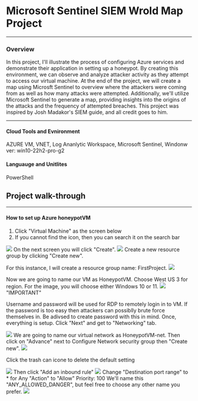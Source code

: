 # Microsoft Sentinel SIEM Wrold Map Project

<hr>
<h3>Overview</h3>
In this project, I'll illustrate the process of configuring Azure services and demonstrate their application in setting up a honeypot. By creating this environment, we can observe and analyze attacker activity as they attempt to access our virtual machine. At the end of the project, we will create a map using Microsft Sentinel to overview where the attackers were coming from as well as how many attacks were attempted. Additionally, we'll utilize Microsoft Sentinel to generate a map, providing insights into the origins of the attacks and the frequency of attempted breaches. This project was inspired by Josh Madakor's SIEM guide, and all credit goes to him.
<hr>

<h4>Cloud Tools and Evnironment</h3>
AZURE VM, VNET, Log Ananlytic Workspace, Microsoft Sentinel, Windonw ver: win10-22h2-pro-g2
<h4>Languauge and Unitlites</h3>
PowerShell

<h2>Project walk-through</h2>
<hr>

<h4>How to set up Azure honeypotVM</h4>
<b2>
  
  1. Click "Virtual Machine" as the screen below
  2. If you cannot find the icon, then you can search it on the search bar
</b2>
<img src="1.png">

<b2>
On the next screen you will click "Create".
</b2>
<img src="2.png">

<b2>
Create a new resource group by clicking "Create new".

For this instance, I will create a resource group name: FirstProject.
<img src="3.png">
</b2>

<b2>
Now we are going to name our VM as HoneypotVM. Choose West US 3 for region. For the image, you will choose either Windows 10 or 11.
<img src="4.png">
</b2>

<b2>
"IMPORTANT"

Username and password will be used for RDP to remotely login in to VM. If the password is too easy then attackers can possiblly brute force themselves in. Be adivsed to create password with this in mind.
Once, everything is setup. Click "Next" and get to "Networking" tab.

<img src="5.png">

<b2>
We are going to name our virtual network as HoneypotVM-net. Then click on "Advance" next to Configure Network security group then "Create new".

<img src="6.png">

Click the trash can icone to delete the default setting

<img src="7.png">
Then click "Add an inbound rule"

<img src="8.png">
</b2>

<b2>
Change "Destination port range" to * for Any
"Action" to "Allow"
Priority: 100
We'll name this "ANY_ALLOWED_DANGER", but feel free to choose any other name you prefer.

<img src="9.png">



